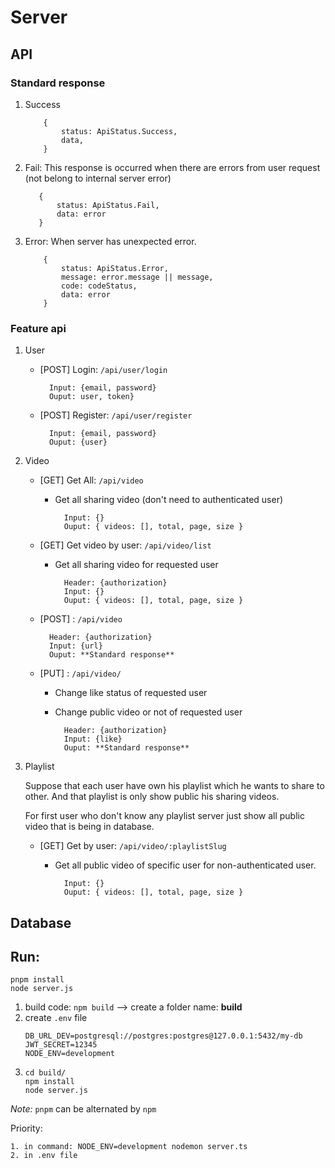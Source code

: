 # Server

## API

### Standard response

1.  Success

    ```
        {
            status: ApiStatus.Success,
            data,
        }
    ```

2.  Fail:
    This response is occurred when there are errors from user request (not belong to internal server error)

    ```
       {
           status: ApiStatus.Fail,
           data: error
       }
    ```

3.  Error:
    When server has unexpected error.

    ```
        {
            status: ApiStatus.Error,
            message: error.message || message,
            code: codeStatus,
            data: error
        }
    ```

### Feature api

1.  User

    -   [POST] Login: `/api/user/login`

              Input: {email, password}
              Ouput: user, token}

    -   [POST] Register: `/api/user/register`

              Input: {email, password}
              Ouput: {user}

2.  Video

    -   [GET] Get All: `/api/video`

        -   Get all sharing video (don't need to authenticated user)

                  Input: {}
                  Ouput: { videos: [], total, page, size }

    -   [GET] Get video by user: `/api/video/list`

        -   Get all sharing video for requested user

                  Header: {authorization}
                  Input: {}
                  Ouput: { videos: [], total, page, size }

    -   [POST] : `/api/video`

              Header: {authorization}
              Input: {url}
              Ouput: **Standard response**

    -   [PUT] : `/api/video/`

        -   Change like status of requested user
        -   Change public video or not of requested user

                  Header: {authorization}
                  Input: {like}
                  Ouput: **Standard response**

3.  Playlist

    Suppose that each user have own his playlist which he wants to share to other. And that playlist is only show public his sharing videos.

    For first user who don't know any playlist server just show all public video that is being in database.

    -   [GET] Get by user: `/api/video/:playlistSlug`

        -   Get all public video of specific user for non-authenticated user.

                  Input: {}
                  Ouput: { videos: [], total, page, size }

## Database

## Run:

```
pnpm install
node server.js
```

1. build code: `npm build` --> create a folder name: **build**
2. create `.env` file
    ```
    DB_URL_DEV=postgresql://postgres:postgres@127.0.0.1:5432/my-db
    JWT_SECRET=12345
    NODE_ENV=development
    ```
3. ```
   cd build/
   npm install
   node server.js
   ```

_Note:_ `pnpm` can be alternated by `npm`

Priority:

    1. in command: NODE_ENV=development nodemon server.ts
    2. in .env file
